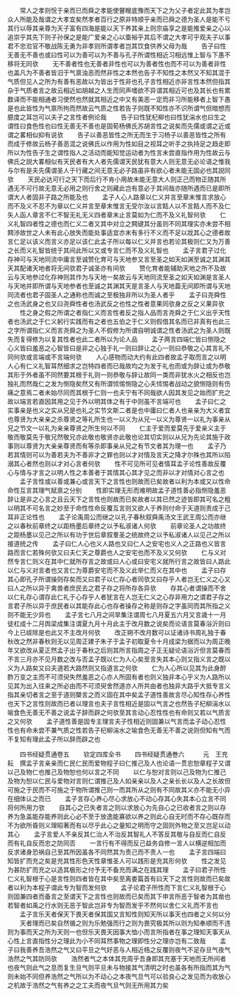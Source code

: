 <!-- { "loadSidebar": true } -->
　　常人之孝则恱于亲而已而舜之孝能使瞽瞍底豫而天下之为父子者定此其为孝岂众人所能及哉谓之大孝宜矣然孝者百行之原非特顺乎亲而已舜之德为圣人是能不亏其行以辱其亲尊为天子富有四海是能以天下养其亲上则宗庙享之是能推爱亲之心以追崇乎其先下则子孙保之是能广爱亲之心以埀裕乎其后不谓之大孝可乎观夫子以事君不忠涖官不敬战陈无勇为非孝则所谓孝者岂其饮食供养父母为哉
　　告子曰性无善无不善也或曰性可以为善可以为不善与孔子所谓性相近习相远惟上智与下愚不移将无同欤
　　无不善者性也无善者非性也可以为善者性也而不可以为善者非性也盖凡为不善者皆汨于气禀浊恶而然非性之本然也告子不知性之本然又不知其混于气质但见人之所为有善有恶故以为皆出于性非也孔子言性相近亦非言性本然但指其杂于气质者言之故云相近如胡越之人生而同声嗜欲不异谓其相近可也及其长也有累数译而不能相通者习使然也然就其相近之中又有美恶一定而非习所能移者上智下愚是也此皆性为气禀所拘而然故云气质之性若告子则既不知性亦不识所谓气但暗想而臆度之耳岂可以夫子之言性者例论哉
　　告子曰性犹杞柳也曰性犹湍水也曰生之谓性曰食色性也曰性无善无不善也是固荀杨佛氏苏胡言性之说矣而先儒或谓之近或谓之畧相似抑有说欤
　　告子以善恶皆性之所无而生于习杨子以善恶皆性之所有而成于修故云杨子善恶混之说佛氏以作用为性如目之视耳之听手之执持足之趋走即所以为性告子生之谓性指人之活动而能知觉运动者为性言未尝直指作用为性故云与佛氏之説大畧相似有天民者有大人者先儒谓天民犹有意大人则无意无必论语之惟我与尔有是夫先儒谓圣人于行藏之间无意无必子路虽非有欲心者未能无固必也其説同欤
　　天民必达可行之天下而后行不肯小用故未能无意大人则正己而物正随其所遇无不可行故无意无必用之则行舍之则藏此岂有意必于其间哉亦随所遇而已是即所谓大人者固非子路之所能及也
　　孟子人心人路章以仁义并言至章末惟言求放心而不及义不忍不为章以仁义并言至章末惟言无受尔汝以言餂人以不言餂人而不及仁矢人函人章言不仁不智无礼无义四者章末止言莫如为仁而不及义礼智何欤
　　仁义礼智四者性之德也而仁义二者又其中对立之闗键其分虽则不同其理实亦未尝不相闗渉故世之人未有此心放失而能处事适宜亦末有多行不义而不足以戕其心之德者故言仁足以该义而言义亦足以该仁此孟子所以每以仁义并言也若论其极则仁又为万善之长而义礼智皆统于其间此所以又或专言仁而不及义礼智也
　　孟子言君子过化存神可与天地同流中庸言至诚赞化育可与天地参又言至圣之如天如渊至诚之其渊其天其配诸天地者将无间欤君子诚圣亦有间欤
　　赞化育者能辅助天地之所不及故云与天地参过化存神则其作为与天地一矣故云与天地同流至圣之如天如渊是言圣人与天地并即所谓与天地参者也至诚之其渊其天是言圣人与天地葢无间即所谓与天地同流者也君子固圣人之通称也而诚之至极独非所以为圣人者乎
　　孟子曰尧舜性之也汤武身之也又曰尧舜性者也汤武反之也性之性者意果同欤身之反之义果异欤
　　性之身之假之所谓之者指仁义而言性者反之指人品而言尧舜之于仁义出乎天性者也汤武之于仁义躬行实践而有之者也五伯之于仁义则假借其名而已非真有也此三之字所谓指仁义而言尧舜之为圣人不假修为所谓自明诚谓之性者汤武之为圣人则既失而复得修为以复其性者也此二者所以为论人品
　　孟子两言四端仁皆曰恻隐之心义皆曰羞恶之心智皆曰是非之心独于礼一则曰辞让之心一则曰恭敬之心其言礼不同何欤或言端或不言端何欤
　　人心感物而动大约有此四者故孟子取而言之以明人心有仁义礼智耳然细求之岂特四者而已哉故均之为发于礼也而或为辞让或为恭敬其形于外者虽不同然要其根于礼则一则恭敬与辞让故同一类而非犹水火之相反也岂独礼而然哉仁之发为恻隐矣然又有所谓怵惕恻隐之心夫怵惕者战动之貌恻隐则有伤痛之意焉二者未始尽同而其根于仁则一也夫宁有不同哉欲人因其发见之始而扩充之故以端言若直因其用之见于外以明其体之有于中则虽不言端可也
　　孟子曰仁之实事亲是也义之实从兄是也礼之实节文斯二者是也中庸曰仁者人也亲亲为大义者宜也尊贤为大亲亲之杀尊贤之等礼所生也一以义为从兄一以义为尊贤一以礼为事亲从兄之节文一以礼为亲亲尊贤之所生何以不同
　　仁主于爱而爱莫先于爱亲义主于敬而敬莫先于敬兄然敬兄亦此敬也敬贤亦此敬也论其切实则以从兄为先论其施于政事则以尊贤为大亲亲尊贤而有等杀即事亲从兄之有节文者其为理一也
　　孟子乃若其情则可以为善若夫为不善非才之罪也则以才对情及言天之降才尔殊也其所以陷溺其心者然也则以才对心言者何欤
　　性不可见所可见者情耳孟子论性善故反覆心与情与才言之以明人性之本善者于其情其心其才见之而非以才对情对心言之也
　　孟子言性或以善或兼心或言天下之言性也则故而已矣故者以利为本或又以性命命性互言其理气赋禀之分别
　　性即实理无形而难明故孟子道性善必指恻隐羞恶辞让是非之心言之且云天下之言性也则故而已矣故者以其已然之迹皆即其可名之粗以明其不可名言之妙至于命性性命反覆互言则又欲人于养则付命于天道则责成于己耳非正论性也
　　孟子论禹周公而继之以孔子春秋叙舜禹汤文王武王周公而亦继之以春秋前章终之以距杨墨后章终之以予私淑诸人何欤
　　前章论圣人之功故终之距杨墨以见己之所以有功于世后章叙羣圣之统故终之以予私淑诸人以见己之所以接道统之传
　　孟子曰仁人心也义人路也又曰仁人之安宅也义人之正路也义皆言路而言仁若殊何欤又曰夫仁天之尊爵也人之安宅也而不及义又何欤
　　仁与义对然专言仁则义在其中仁就所存言之故或曰人心或曰安宅义就所行言之故皆曰人路此以仁与义对言者也又言仁为尊爵安宅而不及义此举仁而义在其中也
　　孟子曰存其心即孔子所谓操则存矣而又曰君子以仁存心者同欤又曰存乎人者岂无仁义之心又曰人之所以异于禽兽者庶民去之君子存之将所存各异欤
　　存其心者谓操而不舍以仁礼存心谓存此仁礼于心存乎人者犹言在人岂无仁义之心存非用力之谓君子存之言君子所以异于庶民者以其能存此心也存者操存之称是则存之字虽同而其所指之义则不能无少异也
　　孟子言七八月之间旱集注谓周七八月夏五六月又言歳十一月徒杠成十二月舆梁成集注谓夏九月十月此主于改月数之说矣而论语言莫春浴沂则曰今上已祓除是也此又不主改月何欤
　　改正朔不改月数可以证诸诗书周礼独于春秋改之然非春秋则无以见周正建子朱子于孟子初取夏令十月成梁为据而以为周正晚年又欲改从夏正然孟子出于春秋之后则其所言指周之子正无疑论语浴沂但言莫春而不言三月亦不见月数之改与否孟子既以仁为人心矣至言失其本心则又指义言之既以义为人路矣又曰夫道若大路然则又指道言之何欤
　　仁为人心所以见其为此身酧酢万变之主而不可须臾失然羞恶之心亦人所固有者也则义独非本心乎义为人路所以见其为出入往来之所必由而不可须臾舍然道亦人所共由者也独非大路乎大抵专言义指其亲切者言之至于道则槩言之而义固在其中矣孟子道性善故言尽心知性存心养性也天下之言性则故而已者以理言也夫子言性相近是固以气言之也然告子杞柳湍水以喻食色无善无不善之说孟子辞而辟之何欤至其言动心忍性性也有命则又若以气质言之又何欤
　　孟子道性善是固专主理言夫子性相近则固兼以气言而孟子动心忍性性也有命未尝不兼气质之性若告子杞柳湍水之喻食色无善无不善之说则但知有气而不复知有理此孟子所以辞而辟之也







　　四书经疑贯通卷五
　　钦定四库全书
　　四书经疑贯通巻六　　　元　王充耘　撰孟子言亲亲而仁民仁民而爱物程子曰仁推己及人也论语一贯忠恕章程子又谓以己及物仁也推己及物恕也何以言之不同
　　以仁与恕对言则以己及物为仁推己及物为恕以仁民与爱物对言则仁谓推己及人如亲亲以及人之亲长长以及人之长故但可施之于民而不可施之于物所谓推己则一而其所从之则有不同故其义亦不能无小异在细体认之而已
　　孟子言存心养心尽心求放心不动心存其心失其本心立言不同将何所用力欤
　　自其心之已失者言之则以求放心为先自心之已收者言之则以存养为急盖能存能养则此心必不至于放逸能寡欲以养之则此心自无时而不存心既存而不为欲所昏则义理昭著而有以尽乎此心之量知之明而守之固则外物之至又岂足以动其心
　　孟子言爱人不亲反其仁治人不治反其智礼人不答反其敬与自反而仁自反而有礼自反而忠之防同否
　　一言行有不得而反己益务自修一言人以横逆相加而反求诸身恐祸自己至其所因虽各不同然其为责己而不责人一也
　　孟子言四端曰知皆扩而充之矣是充其性形色天性章惟圣人可以践形是充其形何欤
　　性之发见为甚防扩而充之以造其极形之付予无不备充而满之在践其理
　　孟子曰君子所性仁义礼智根于心是言性则四者皆在其中矣至离娄篇首有曰天下之言性则故而已矣故者以利为本程子谓此专为智而发何欤
　　孟子论君子所性而下言仁义礼智根于心则固兼四者而备言之至谓天下之言性也则故而已矣而其下申言所恶于智者为其凿也若智者如禹之行水则无恶于智此岂非专为智而发乎不然何以舍仁义礼而不言也
　　孟子言乐天者保天下畏天者保其国又言知性则知天所以事天也四者之义何以分
　　天者理而已矣自然循之则为乐勉强而行之则为畏究极其所以则为知奉顺而不违则为事而天之所为天则一也但乐天畏天因事大恤小而言所指者在事之理知天事天从心性上言直指性分之理此为小不同耳然事物之理即性分之理亦岂有二致哉
　　孟子曰我善养吾浩然之气又曰平旦之气好恶与人相近梏之反覆则夜气不足存旦气夜气浩然之气其防同欤
　　浩然者气之本体其充周乎吾身即其充塞于天地而无所间者也夜气则此气之息而复生旦气则平旦未与物接其气清明之时也虽各有所指而其为气则未始不同但养浩然之气所以为不动心之本夜气旦气可以验良心之发见而为收放心之机故于浩然之气有养之之工夫而夜气旦气则无所用其力矣
